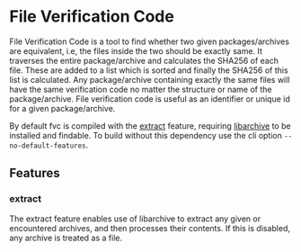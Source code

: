 # File Verification Code

File Verification Code is a tool to find whether two given packages/archives are equivalent, i.e, the files inside the two should be exactly same. It traverses the entire package/archive and calculates the SHA256 of each file. These are added to a list which is sorted and finally the SHA256 of this list is calculated. Any package/archive containing exactly the same files will have the same verification code no matter the structure or name of the package/archive. File verification code is useful as an identifier or unique id for a given package/archive.

By default fvc is compiled with the [extract](#extract) feature, requiring [libarchive](https://www.libarchive.org/) to be installed and findable.
To build without this dependency use the cli option `--no-default-features`.

## Features
### extract
The extract feature enables use of libarchive to extract any given or encountered archives, and then processes their contents.
If this is disabled, any archive is treated as a file.